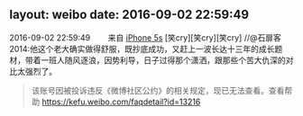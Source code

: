 layout: weibo
date: 2016-09-02 22:59:49
---
2016-09-02 22:59:49  &nbsp;&nbsp;&nbsp;&nbsp;&nbsp;&nbsp; 来自 <a href="sinaweibo://customweibosource" rel="nofollow">iPhone 5s</a>
[笑cry][笑cry][笑cry] //@石扉客2014:他这个老大确实做得舒服，既抄底成功，又赶上一波长达十三年的成长题材，带着一班人随风逐浪，因势利导，日子过得那个潇洒，跟那些个苦大仇深的对比太强烈了。
>  该账号因被投诉违反《微博社区公约》的相关规定，现已无法查看。查看帮助 https://kefu.weibo.com/faqdetail?id=13216
